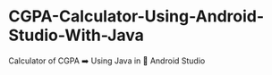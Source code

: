 # CGPA-Calculator-Using-Android-Studio-With-Java
Calculator of CGPA ➡️ Using Java in 📲 Android Studio 
